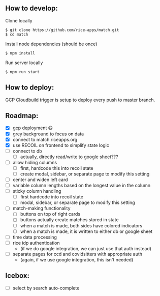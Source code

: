 ## How to develop:

Clone locally
```
$ git clone https://github.com/rice-apps/match.git
$ cd match
```

Install node dependencies (should be once)
```
$ npm install
```

Run server locally
```
$ npm run start
```

## How to deploy:

GCP Cloudbuild trigger is setup to deploy every push to master branch.

## Roadmap:

- [x] gcp deployment 😃
- [x] grey background to focus on data
- [x] connect to match.riceapps.org
- [x] use RECOIL on frontend to simplify state logic
- [ ] connect to db
  - [ ] actually, directly read/write to google sheet??? 
- [ ] allow hiding columns
  - [ ] first, hardcode this into recoil state
  - [ ] create modal, sidebar, or separate page to modify this setting
- [ ] center and widen left card
- [ ] variable column lengths based on the longest value in the column
- [ ] sticky column handling
  - [ ] first hardcode into recoil state
  - [ ] modal, sidebar, or separate page to modify this setting
- [ ] match-making functionality
  - [ ] buttons on top of right cards
  - [ ] buttons actually create matches stored in state
  - [ ] when a match is made, both sides have colored indicators
  - [ ] when a match is made, it is written to either db or google sheet
- [ ] time data processing
- [ ] rice idp authentication 
  - (if we do google integration, we can just use that auth instead)
- [ ] separate pages for ccd and covidsitters with appropriate auth 
  - (again, if we use google integration, this isn't needed)

## Icebox:
- [ ] select by search auto-complete
